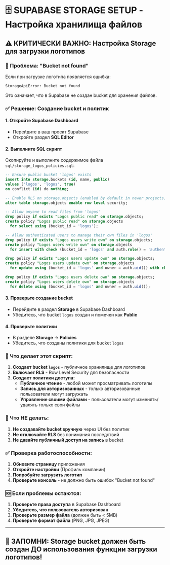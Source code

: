 # 🗄️ SUPABASE STORAGE SETUP - Настройка хранилища файлов

## ⚠️ КРИТИЧЕСКИ ВАЖНО: Настройка Storage для загрузки логотипов

### 🚨 Проблема: "Bucket not found"

Если при загрузке логотипа появляется ошибка:
```
StorageApiError: Bucket not found
```

Это означает, что в Supabase не создан bucket для хранения файлов.

### ✅ Решение: Создание bucket и политик

#### 1. **Откройте Supabase Dashboard**
- Перейдите в ваш проект Supabase
- Откройте раздел **SQL Editor**

#### 2. **Выполните SQL скрипт**
Скопируйте и выполните содержимое файла `sql/storage_logos_policies.sql`:

```sql
-- Ensure public bucket 'logos' exists
insert into storage.buckets (id, name, public)
values ('logos', 'logos', true)
on conflict (id) do nothing;

-- Enable RLS on storage.objects (enabled by default in newer projects)
alter table storage.objects enable row level security;

-- Allow anyone to read files from 'logos'
drop policy if exists "Logos public read" on storage.objects;
create policy "Logos public read" on storage.objects
  for select using (bucket_id = 'logos');

-- Allow authenticated users to manage their own files in 'logos'
drop policy if exists "Logos users write own" on storage.objects;
create policy "Logos users write own" on storage.objects
  for insert with check (bucket_id = 'logos' and auth.role() = 'authenticated' and owner = auth.uid());

drop policy if exists "Logos users update own" on storage.objects;
create policy "Logos users update own" on storage.objects
  for update using (bucket_id = 'logos' and owner = auth.uid()) with check (bucket_id = 'logos' and owner = auth.uid());

drop policy if exists "Logos users delete own" on storage.objects;
create policy "Logos users delete own" on storage.objects
  for delete using (bucket_id = 'logos' and owner = auth.uid());
```

#### 3. **Проверьте создание bucket**
- Перейдите в раздел **Storage** в Supabase Dashboard
- Убедитесь, что bucket `logos` создан и помечен как **Public**

#### 4. **Проверьте политики**
- В разделе **Storage** → **Policies**
- Убедитесь, что созданы политики для bucket `logos`

### 🔧 Что делает этот скрипт:

1. **Создает bucket `logos`** - публичное хранилище для логотипов
2. **Включает RLS** - Row Level Security для безопасности
3. **Создает политики доступа:**
   - **Публичное чтение** - любой может просматривать логотипы
   - **Запись для авторизованных** - только авторизованные пользователи могут загружать
   - **Управление своими файлами** - пользователи могут изменять/удалять только свои файлы

### 🚫 Что НЕ делать:

1. **Не создавайте bucket вручную** через UI без политик
2. **Не отключайте RLS** без понимания последствий
3. **Не давайте публичный доступ на запись** в bucket

### ✅ Проверка работоспособности:

1. **Обновите страницу** приложения
2. **Откройте настройки** (Профиль компании)
3. **Попробуйте загрузить логотип**
4. **Проверьте консоль** - не должно быть ошибок "Bucket not found"

### 🆘 Если проблемы остаются:

1. **Проверьте права доступа** в Supabase Dashboard
2. **Убедитесь, что пользователь авторизован**
3. **Проверьте размер файла** (должен быть < 5MB)
4. **Проверьте формат файла** (PNG, JPG, JPEG)

---

## 🎯 ЗАПОМНИ: Storage bucket должен быть создан ДО использования функции загрузки логотипов!
